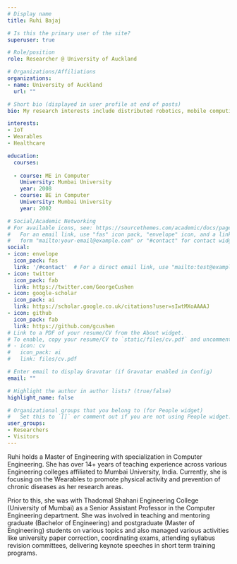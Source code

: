 ```yaml
---
# Display name
title: Ruhi Bajaj

# Is this the primary user of the site?
superuser: true

# Role/position
role: Researcher @ University of Auckland

# Organizations/Affiliations
organizations:
- name: University of Auckland
  url: ""

# Short bio (displayed in user profile at end of posts)
bio: My research interests include distributed robotics, mobile computing and programmable matter.

interests:
- IoT
- Wearables
- Healthcare

education:
  courses:
  
  - course: ME in Computer
    Umiversity: Mumbai University
    year: 2008
  - course: BE in Computer
    Umiversity: Mumbai University
    year: 2002

# Social/Academic Networking
# For available icons, see: https://sourcethemes.com/academic/docs/page-builder/#icons
#   For an email link, use "fas" icon pack, "envelope" icon, and a link in the
#   form "mailto:your-email@example.com" or "#contact" for contact widget.
social:
- icon: envelope
  icon_pack: fas
  link: '/#contact'  # For a direct email link, use "mailto:test@example.org".
- icon: twitter
  icon_pack: fab
  link: https://twitter.com/GeorgeCushen
- icon: google-scholar
  icon_pack: ai
  link: https://scholar.google.co.uk/citations?user=sIwtMXoAAAAJ
- icon: github
  icon_pack: fab
  link: https://github.com/gcushen
# Link to a PDF of your resume/CV from the About widget.
# To enable, copy your resume/CV to `static/files/cv.pdf` and uncomment the lines below.
# - icon: cv
#   icon_pack: ai
#   link: files/cv.pdf

# Enter email to display Gravatar (if Gravatar enabled in Config)
email: ""

# Highlight the author in author lists? (true/false)
highlight_name: false

# Organizational groups that you belong to (for People widget)
#   Set this to `[]` or comment out if you are not using People widget.
user_groups:
- Researchers
- Visitors
---
```


Ruhi holds a Master of Engineering with specialization in Computer Engineering. She has over 14+ years of teaching experience across various Engineering colleges affiliated to Mumbai University, India. Currently, she is focusing on the Wearables to promote physical activity and prevention of chronic diseases as her research areas.

Prior to this, she was with Thadomal Shahani Engineering College (University of Mumbai) as a Senior Assistant Professor in the Computer Engineering department. She was involved in teaching and mentoring graduate (Bachelor of Engineering) and postgraduate (Master of Engineering) students on various topics and also managed various activities like university paper correction, coordinating exams, attending syllabus revision committees, delivering keynote speeches in short term training programs.

​
